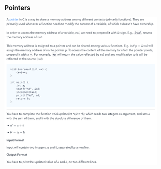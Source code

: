 ## Pointers

<p align="center">
    <img width="800" src="https://github.com/yngtodd/hacker_rank/blob/master/cpp/pointers/img/pointers.png">
</p>
